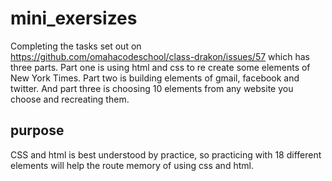 # mini_exersizes

Completing the tasks set out on https://github.com/omahacodeschool/class-drakon/issues/57 which has three parts. Part one is using html and css to re create some elements of New York Times. Part two is building elements of gmail, facebook and twitter. And part three is choosing 10 elements from any website you choose and recreating them.

## purpose
CSS and html is best understood by practice, so practicing with 18 different elements will help the route memory of using css and html.
